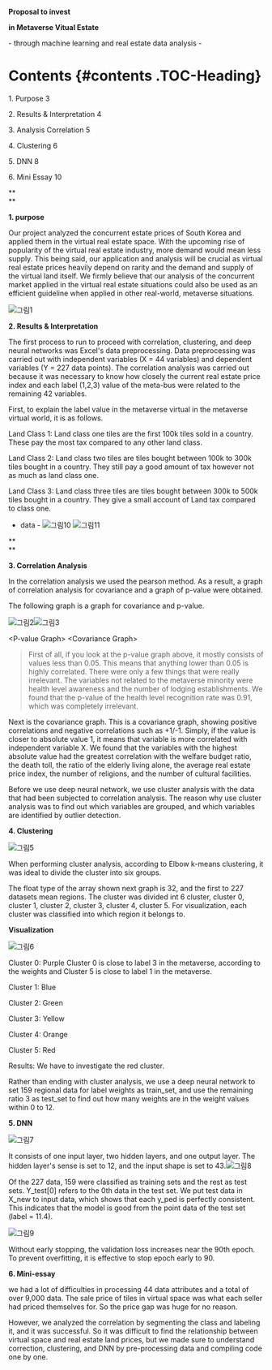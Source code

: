 **Proposal to invest**

**in Metaverse Vitual Estate**

\- through machine learning and real estate data analysis -

# **Contents** {#contents .TOC-Heading}

1\. Purpose 3

2\. Results & Interpretation 4

3\. Analysis Correlation 5

4\. Clustering 6

5\. DNN 8

6\. Mini Essay 10

**\
**

**1. purpose**

Our project analyzed the concurrent estate prices of South Korea and
applied them in the virtual real estate space. With the upcoming rise of
popularity of the virtual real estate industry, more demand would mean
less supply. This being said, our application and analysis will be
crucial as virtual real estate prices heavily depend on rarity and the
demand and supply of the virtual land itself. We firmly believe that our
analysis of the concurrent market applied in the virtual real estate
situations could also be used as an efficient guideline when applied in
other real-world, metaverse situations.

![그림1](https://user-images.githubusercontent.com/102775009/161194994-24e52382-44cc-4354-b47c-916b5720904f.png)

**2. Results & Interpretation**

The first process to run to proceed with correlation, clustering, and
deep neural networks was Excel\'s data preprocessing. Data preprocessing
was carried out with independent variables (X = 44 variables) and
dependent variables (Y = 227 data points). The correlation analysis was
carried out because it was necessary to know how closely the current
real estate price index and each label (1,2,3) value of the meta-bus
were related to the remaining 42 variables.

First, to explain the label value in the metaverse virtual in the
metaverse virtual world, it is as follows.

Land Class 1: Land class one tiles are the first 100k tiles sold in a
country. These pay the most tax compared to any other land class.

Land Class 2: Land class two tiles are tiles bought between 100k to 300k
tiles bought in a country. They still pay a good amount of tax however
not as much as land class one.

Land Class 3: Land class three tiles are tiles bought between 300k to
500k tiles bought in a country. They give a small account of Land tax
compared to class one.

- data -
![그림10](https://user-images.githubusercontent.com/102775009/161195147-bbec13fd-ad23-4de3-a72e-906b86f7a01f.png)
![그림11](https://user-images.githubusercontent.com/102775009/161195148-f5723ef1-215d-45ae-8002-d6ddfa7c998d.png)


**\
**

**3. Correlation Analysis**

In the correlation analysis we used the pearson method. As a result, a
graph of correlation analysis for covariance and a graph of p-value were
obtained.

The following graph is a graph for covariance and p-value.

![그림2](https://user-images.githubusercontent.com/102775009/161195562-93c7405f-1605-4245-be36-48ca2bd36103.png)![그림3](https://user-images.githubusercontent.com/102775009/161195126-cc353b67-c951-4758-a54c-15b45c9be612.png)

\<P-value Graph\>             \<Covariance Graph\>

> First of all, if you look at the p-value graph above, it mostly
> consists of values less than 0.05. This means that anything lower than
> 0.05 is highly correlated. There were only a few things that were
> really irrelevant. The variables not related to the metaverse minority
> were health level awareness and the number of lodging establishments.
> We found that the p-value of the health level recognition rate was
> 0.91, which was completely irrelevant.

Next is the covariance graph. This is a covariance graph, showing
positive correlations and negative correlations such as +1/-1. Simply,
if the value is closer to absolute value 1, it means that variable is
more correlated with independent variable X. We found that the variables
with the highest absolute value had the greatest correlation with the
welfare budget ratio, the death toll, the ratio of the elderly living
alone, the average real estate price index, the number of religions, and
the number of cultural facilities.

Before we use deep neural network, we use cluster analysis with the data
that had been subjected to correlation analysis. The reason why use
cluster analysis was to find out which variables are grouped, and which
variables are identified by outlier detection.

**4. Clustering**

![그림5](https://user-images.githubusercontent.com/102775009/161195176-29842211-6cb9-409a-8fd4-daa7113a0f7f.png)

When performing cluster analysis,
according to Elbow k-means clustering, it was ideal to divide the
cluster into six groups.

The float type of the array shown next graph is 32, and the first to 227
datasets mean regions. The cluster was divided int 6 cluster, cluster 0,
cluster 1, cluster 2, cluster 3, cluster 4, cluster 5. For
visualization, each cluster was classified into which region it belongs
to.

**Visualization**

![그림6](https://user-images.githubusercontent.com/102775009/161195191-43af43e9-9765-4c40-856f-3cee791c8139.png)

Cluster 0: Purple Cluster 0 is close to label 3 in the metaverse,
according to the weights and Cluster 5 is close to label 1 in the
metaverse.

Cluster 1: Blue

Cluster 2: Green

Cluster 3: Yellow

Cluster 4: Orange

Cluster 5: Red

Results: We have to investigate the red cluster.

Rather than ending with cluster analysis, we use a deep neural network
to set 159 regional data for label weights as train_set, and use the
remaining ratio 3 as test_set to find out how many weights are in the
weight values within 0 to 12.

**5. DNN**

![그림7](https://user-images.githubusercontent.com/102775009/161195198-a158cf0c-f089-429a-868f-1f3acb261dc4.png)

It consists of one input layer, two hidden layers, and one output layer.
The hidden layer\'s sense is set to 12, and the input shape is set to
43.![그림8](https://user-images.githubusercontent.com/102775009/161195214-fdd11369-0bf1-49d3-beb2-19cffd75f3d1.png)

Of the 227 data, 159 were classified as training sets and the rest as
test sets. Y_test\[0\] refers to the 0th data in the test set. We put
test data in X_new to input data, which shows that each y_ped is
perfectly consistent. This indicates that the model is good from the
point data of the test set (label = 11.4).

![그림9](https://user-images.githubusercontent.com/102775009/161195221-50830870-e705-4ff5-8332-3acd2c0fd387.png)

Without early stopping, the validation loss increases near the 90th
epoch. To prevent overfitting, it is effective to stop epoch early to
90.

**6. Mini-essay**

we had a lot of difficulties in processing 44 data attributes and a
total of over 9,000 data. The sale price of tiles in virtual space was
what each seller had priced themselves for. So the price gap was huge
for no reason.

However, we analyzed the correlation by segmenting the class and
labeling it, and it was successful. So it was difficult to find the
relationship between virtual space and real estate land prices, but we
made sure to understand correction, clustering, and DNN by
pre-processing data and compiling code one by one.

